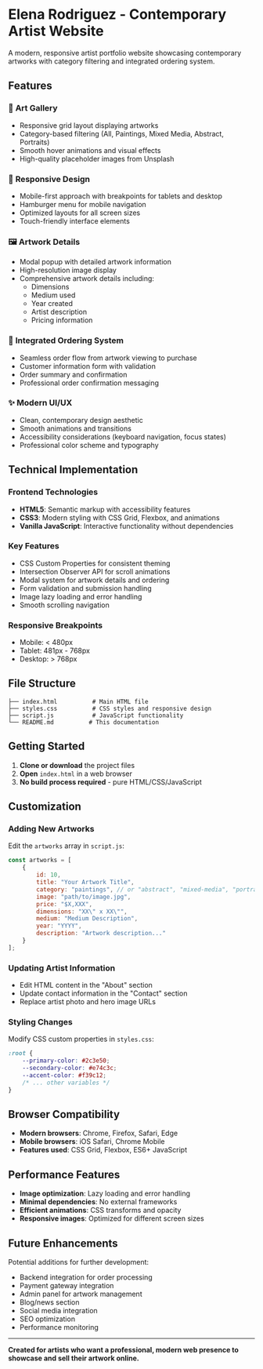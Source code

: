 # Elena Rodriguez - Contemporary Artist Website

A modern, responsive artist portfolio website showcasing contemporary artworks with category filtering and integrated ordering system.

## Features

### 🎨 **Art Gallery**
- Responsive grid layout displaying artworks
- Category-based filtering (All, Paintings, Mixed Media, Abstract, Portraits)
- Smooth hover animations and visual effects
- High-quality placeholder images from Unsplash

### 📱 **Responsive Design**
- Mobile-first approach with breakpoints for tablets and desktop
- Hamburger menu for mobile navigation
- Optimized layouts for all screen sizes
- Touch-friendly interface elements

### 🖼️ **Artwork Details**
- Modal popup with detailed artwork information
- High-resolution image display
- Comprehensive artwork details including:
  - Dimensions
  - Medium used
  - Year created
  - Artist description
  - Pricing information

### 🛒 **Integrated Ordering System**
- Seamless order flow from artwork viewing to purchase
- Customer information form with validation
- Order summary and confirmation
- Professional order confirmation messaging

### ✨ **Modern UI/UX**
- Clean, contemporary design aesthetic
- Smooth animations and transitions
- Accessibility considerations (keyboard navigation, focus states)
- Professional color scheme and typography

## Technical Implementation

### **Frontend Technologies**
- **HTML5**: Semantic markup with accessibility features
- **CSS3**: Modern styling with CSS Grid, Flexbox, and animations
- **Vanilla JavaScript**: Interactive functionality without dependencies

### **Key Features**
- CSS Custom Properties for consistent theming
- Intersection Observer API for scroll animations
- Modal system for artwork details and ordering
- Form validation and submission handling
- Image lazy loading and error handling
- Smooth scrolling navigation

### **Responsive Breakpoints**
- Mobile: < 480px
- Tablet: 481px - 768px
- Desktop: > 768px

## File Structure

```
├── index.html          # Main HTML file
├── styles.css          # CSS styles and responsive design
├── script.js           # JavaScript functionality
└── README.md          # This documentation
```

## Getting Started

1. **Clone or download** the project files
2. **Open** `index.html` in a web browser
3. **No build process required** - pure HTML/CSS/JavaScript

## Customization

### **Adding New Artworks**
Edit the `artworks` array in `script.js`:

```javascript
const artworks = [
    {
        id: 10,
        title: "Your Artwork Title",
        category: "paintings", // or "abstract", "mixed-media", "portraits"
        image: "path/to/image.jpg",
        price: "$X,XXX",
        dimensions: "XX\" x XX\"",
        medium: "Medium Description",
        year: "YYYY",
        description: "Artwork description..."
    }
];
```

### **Updating Artist Information**
- Edit HTML content in the "About" section
- Update contact information in the "Contact" section
- Replace artist photo and hero image URLs

### **Styling Changes**
Modify CSS custom properties in `styles.css`:

```css
:root {
    --primary-color: #2c3e50;
    --secondary-color: #e74c3c;
    --accent-color: #f39c12;
    /* ... other variables */
}
```

## Browser Compatibility

- **Modern browsers**: Chrome, Firefox, Safari, Edge
- **Mobile browsers**: iOS Safari, Chrome Mobile
- **Features used**: CSS Grid, Flexbox, ES6+ JavaScript

## Performance Features

- **Image optimization**: Lazy loading and error handling
- **Minimal dependencies**: No external frameworks
- **Efficient animations**: CSS transforms and opacity
- **Responsive images**: Optimized for different screen sizes

## Future Enhancements

Potential additions for further development:
- Backend integration for order processing
- Payment gateway integration
- Admin panel for artwork management
- Blog/news section
- Social media integration
- SEO optimization
- Performance monitoring

---

**Created for artists who want a professional, modern web presence to showcase and sell their artwork online.**
